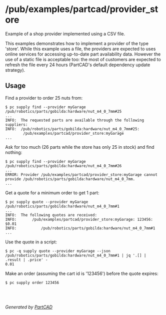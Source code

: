 # /pub/examples/partcad/provider_store

Example of a shop provider implemented using a CSV file.

This examples demonstrates how to implement a provider of the type 'store'.
While this example uses a file, the providers are expected to uses online
services for accessing up-to-date part availability data.
However the use of a static file is acceptable too: the most of customers
are expected to refresh the file every 24 hours (PartCAD's default
dependency update strategy).

## Usage

Find a provider to order 25 nuts from:

```shell
$ pc supply find --provider myGarage /pub/robotics/parts/gobilda:hardware/nut_m4_0_7mm#25
...
INFO:  The requested parts are available through the following suppliers:
INFO:  /pub/robotics/parts/gobilda:hardware/nut_m4_0_7mm#25:
		/pub/examples/partcad/provider_store:myGarage
...
```

Ask for too much (26 parts while the store has only 25 in stock) and find nothing:

```shell
$ pc supply find --provider myGarage /pub/robotics/parts/gobilda:hardware/nut_m4_0_7mm#26
...
ERROR: Provider /pub/examples/partcad/provider_store:myGarage cannot provide /pub/robotics/parts/gobilda:hardware/nut_m4_0_7mm.
...
```

Get a quote for a minimum order to get 1 part:

```shell
$ pc supply quote --provider myGarage /pub/robotics/parts/gobilda:hardware/nut_m4_0_7mm#1
...
INFO:  The following quotes are received:
INFO:  		/pub/examples/partcad/provider_store:myGarage: 123456: $0.01
INFO:  			/pub/robotics/parts/gobilda:hardware/nut_m4_0_7mm#1
...
```

Use the quote in a script:

```shell
$ pc -q supply quote --provider myGarage --json /pub/robotics/parts/gobilda:hardware/nut_m4_0_7mm#1 | jq '.[] | .result | .price' -
0.01
```

Make an order (assuming the cart id is '123456') before the quote expires:

```shell
$ pc supply order 123456
```

<br/><br/>

_Generated by [PartCAD](https://partcad.org/)_
